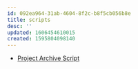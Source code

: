 ```yaml
---
id: 092ea964-31ab-4604-8f2c-b8f5cb056b8e
title: scripts
desc: ''
updated: 1606454610015
created: 1595804098140
---
```


- [Project Archive Script](assets/archive_project.rb)
